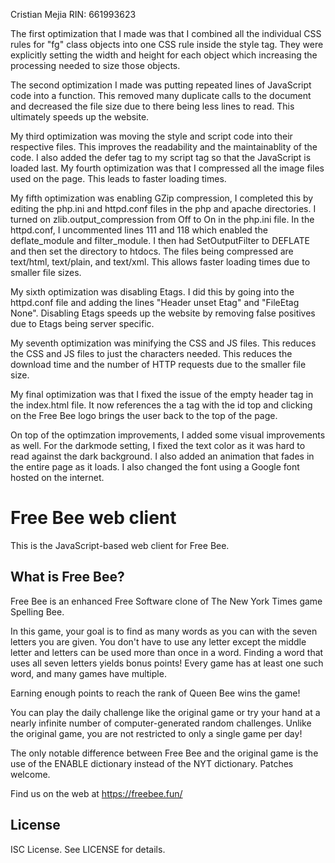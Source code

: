 Cristian Mejia   RIN: 661993623

The first optimization that I made was that I combined all the individual CSS rules for
"fg" class objects into one CSS rule inside the style tag. They were explicitly setting
the width and height for each object which increasing the processing needed to size those
objects.

The second optimization I made was putting repeated lines of JavaScript code into
a function. This removed many duplicate calls to the document and decreased the file size
due to there being less lines to read. This ultimately speeds up the website.

My third optimization was moving the style and script code into their
respective files. This improves the readability and the maintainablity of the code. I also 
added the defer tag to my script tag so that the JavaScript is loaded last. 
My fourth optimization was that I compressed all the image files used on the page. This 
leads to faster loading times.

My fifth optimization was enabling GZip compression, I completed this by editing the php.ini 
and httpd.conf files in the php and apache directories. I turned on zlib.output_compression 
from Off to On in the php.ini file. In the httpd.conf, I uncommented lines 111 and 118 which 
enabled the deflate_module and filter_module. I then had SetOutputFilter to DEFLATE and then
set the directory to htdocs. The files being compressed are text/html, text/plain, and 
text/xml. This allows faster loading times due to smaller file sizes.

My sixth optimization was disabling Etags. I did this by going into the httpd.conf file and
adding the lines "Header unset Etag" and "FileEtag None". Disabling Etags speeds up the
website by removing false positives due to Etags being server specific.

My seventh optimization was minifying the CSS and JS files. This reduces the CSS and JS files
to just the characters needed. This reduces the download time and the number of HTTP requests
due to the smaller file size.

My final optimization was that I fixed the issue of the empty header tag in the index.html
file. It now references the a tag with the id top and clicking on the Free Bee logo brings
the user back to the top of the page.

On top of the optimzation improvements, I added some visual improvements as well. For the
darkmode setting, I fixed the text color as it was hard to read against the dark background.
I also added an animation that fades in the entire page as it loads. I also changed the
font using a Google font hosted on the internet.


Free Bee web client
===================
This is the JavaScript-based web client for Free Bee.

What is Free Bee?
-----------------
Free Bee is an enhanced Free Software clone of The New York Times game
Spelling Bee.

In this game, your goal is to find as many words as you can with the seven
letters you are given. You don't have to use any letter except the middle
letter and letters can be used more than once in a word. Finding a word
that uses all seven letters yields bonus points! Every game has at least
one such word, and many games have multiple.

Earning enough points to reach the rank of Queen Bee wins the game!

You can play the daily challenge like the original game or try your hand at a
nearly infinite number of computer-generated random challenges. Unlike the
original game, you are not restricted to only a single game per day!

The only notable difference between Free Bee and the original game is the use
 of the ENABLE dictionary instead of the NYT dictionary. Patches welcome.

Find us on the web at https://freebee.fun/

License
-------
ISC License. See LICENSE for details.
